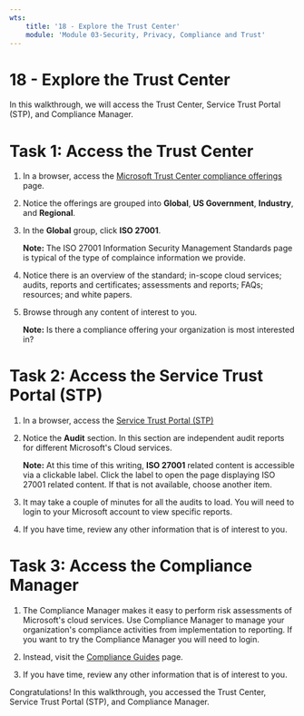 ```yaml
---
wts:
    title: '18 - Explore the Trust Center'
    module: 'Module 03-Security, Privacy, Compliance and Trust'
---
```

# 18 - Explore the Trust Center

In this walkthrough, we will access the Trust Center, Service Trust Portal (STP), and Compliance Manager.

# Task 1: Access the Trust Center

1. In a browser, access the [Microsoft Trust Center compliance offerings](https://docs.microsoft.com/en-us/microsoft-365/compliance/offering-home) page.

2. Notice the offerings are grouped into **Global**, **US Government**, **Industry**, and **Regional**.

3. In the **Global** group, click **ISO 27001**. 

    **Note:** The ISO 27001 Information Security Management Standards page is typical of the type of complaince information we provide.

4. Notice there is an overview of the standard; in-scope cloud services; audits, reports and certificates; assessments and reports; FAQs; resources; and white papers. 

5. Browse through any content of interest to you. 

    **Note:** Is there a compliance offering your organization is most interested in?

# Task 2: Access the Service Trust Portal (STP)

1. In a browser, access the [Service Trust Portal (STP)](https://servicetrust.microsoft.com)

2. Notice the **Audit** section. In this section are independent audit reports for different Microsoft's Cloud services.

    **Note:** At this time of this writing, **ISO 27001** related content is accessible via a clickable label. Click the label to open the page displaying ISO 27001 related content. If that is not available, choose another item. 

3. It may take a couple of minutes for all the audits to load. You will need to login to your Microsoft account to view specific reports.

4. If you have time, review any other information that is of interest to you. 

# Task 3: Access the Compliance Manager

1. The Compliance Manager makes it easy to perform risk assessments of Microsoft's cloud services. Use Compliance Manager to manage your organization's compliance activities from implementation to reporting. If you want to try the Compliance Manager you will need to login.

2. Instead, visit the [Compliance Guides](https://servicetrust.microsoft.com/Documents/TrustDocuments) page. 

3. If you have time, review any other information that is of interest to you. 

Congratulations! In this walkthrough, you accessed the Trust Center, Service Trust Portal (STP), and Compliance Manager.
